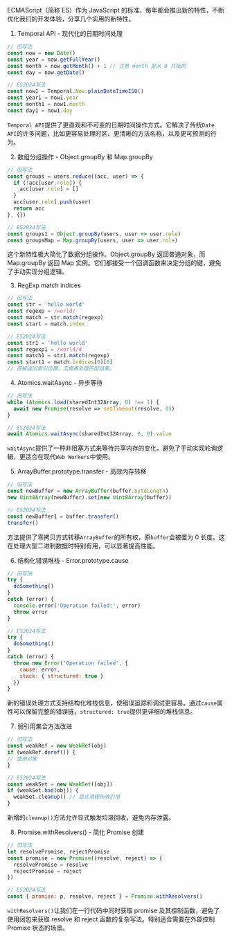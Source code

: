 ECMAScript（简称 ES）作为 JavaScript 的标准，每年都会推出新的特性，不断优化我们的开发体验，分享几个实用的新特性。

1. Temporal API - 现代化的日期时间处理

```javascript
// 旧写法
const now = new Date()
const year = now.getFullYear()
const month = now.getMonth() + 1 // 注意 month 是从 0 开始的
const day = now.getDate()

// ES2024写法
const now1 = Temporal.Now.plainDateTimeISO()
const year1 = now1.year
const month1 = now1.month
const day1 = now1.day
```

`Temporal API`提供了更直观和不可变的日期时间操作方式。它解决了传统`Date API`的许多问题，比如更容易处理时区、更清晰的方法名称，以及更可预测的行为。

2. 数组分组操作 - Object.groupBy 和 Map.groupBy

```javascript
// 旧写法
const groups = users.reduce((acc, user) => {
  if (!acc[user.role]) {
    acc[user.role] = []
  }
  acc[user.role].push(user)
  return acc
}, {})

// ES2024写法
const groups1 = Object.groupBy(users, user => user.role)
const groupsMap = Map.groupBy(users, user => user.role)
```

这个新特性极大简化了数据分组操作。Object.groupBy 返回普通对象，而 Map.groupBy 返回 Map 实例。它们都接受一个回调函数来决定分组的键，避免了手动实现分组逻辑。

3. RegExp match indices

```javascript
// 旧写法
const str = 'hello world'
const regexp = /world/
const match = str.match(regexp)
const start = match.index

// ES2024写法
const str1 = 'hello world'
const regexp1 = /world/d
const match1 = str1.match(regexp)
const start1 = match.indices[0][0]
// 直接返回索引位置，无需再处理匹配结果。
```

4. Atomics.waitAsync - 异步等待

```javascript
// 旧写法
while (Atomics.load(sharedInt32Array, 0) !== 1) {
  await new Promise(resolve => setTimeout(resolve, 0))
}

// ES2024写法
await Atomics.waitAsync(sharedInt32Array, 0, 0).value
```

`waitAsync`提供了一种非阻塞方式来等待共享内存的变化，避免了手动实现轮询逻辑，更适合在现代`Web Workers`中使用。

5. ArrayBuffer.prototype.transfer - 高效内存转移

```javascript
// 旧写法
const newBuffer = new ArrayBuffer(buffer.byteLength)
new Uint8Array(newBuffer).set(new Uint8Array(buffer))

// ES2024写法
const newBuffer1 = buffer.transfer()
transfer()
```

方法提供了零拷贝方式转移`ArrayBuffer`的所有权，原`buffer`会被置为 0 长度。这在处理大型二进制数据时特别有用，可以显著提高性能。

6. 结构化错误堆栈 - Error.prototype.cause

```javascript
// 旧写法
try {
  doSomething()
}
catch (error) {
  console.error('Operation failed:', error)
  throw error
}

// ES2024写法
try {
  doSomething()
}
catch (error) {
  throw new Error('Operation failed', {
    cause: error,
    stack: { structured: true }
  })
}
```

新的错误处理方式支持结构化堆栈信息，使错误追踪和调试更容易。通过`cause`属性可以保留完整的错误链，`structured: true`提供更详细的堆栈信息。

7. 弱引用集合方法改进

```javascript
// 旧写法
const weakRef = new WeakRef(obj)
if (weakRef.deref()) {
// 使用对象
}

// ES2024写法
const weakSet = new WeakSet([obj])
if (weakSet.has(obj)) {
  weakSet.cleanup() // 显式清理失效引用
}
```

新增的`cleanup()`方法允许显式触发垃圾回收，避免内存泄露。

8. Promise.withResolvers() - 简化 Promise 创建

```javascript
// 旧写法
let resolvePromise, rejectPromise
const promise = new Promise((resolve, reject) => {
  resolvePromise = resolve
  rejectPromise = reject
})

// ES2024写法
const { promise: p, resolve, reject } = Promise.withResolvers()
```

`withResolvers()`让我们在一行代码中同时获取 promise 及其控制函数，避免了使用闭包来获取 resolve 和 reject 函数的复杂写法。特别适合需要在外部控制 Promise 状态的场景。
